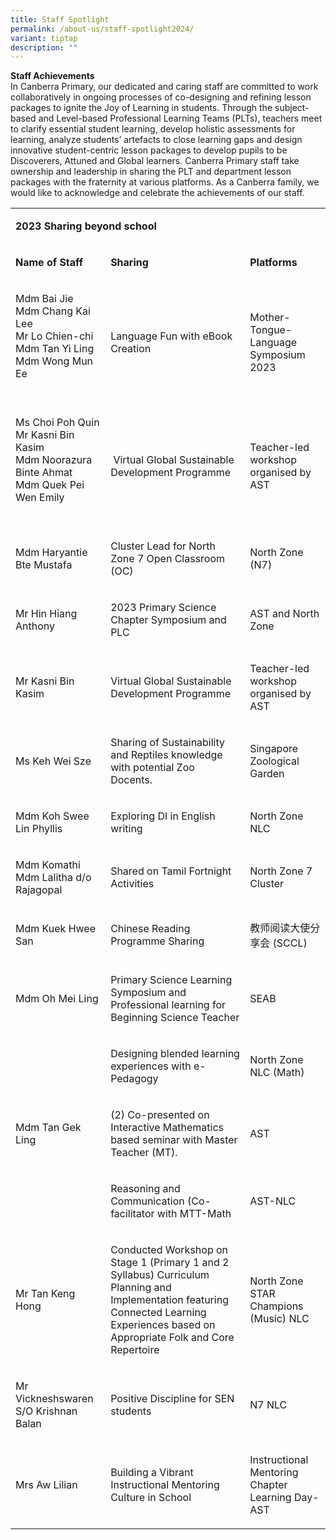 ```yaml
---
title: Staff Spotlight
permalink: /about-us/staff-spotlight2024/
variant: tiptap
description: ""
---
```

<p></p>
<p><strong>Staff Achievements</strong> 
<br>In Canberra Primary, our dedicated and caring staff are committed to work
collaboratively in ongoing processes of co-designing and refining lesson
packages to ignite the Joy of Learning in students. Through the subject-based
and Level-based Professional Learning Teams (PLTs), teachers meet to clarify
essential student learning, develop holistic assessments for learning,
analyze students’ artefacts to close learning gaps and design innovative
student-centric lesson packages to develop pupils to be Discoverers, Attuned
and Global learners. Canberra Primary staff take ownership and leadership
in sharing the PLT and department lesson packages with the fraternity at
various platforms. As a Canberra family, we would like to acknowledge and
celebrate the achievements of our staff.</p>
<table>
<tbody>
<tr>
<td rowspan="1" colspan="3">
<p><strong>2023 Sharing beyond school</strong>
</p>
</td>
</tr>
<tr>
<td rowspan="1" colspan="1">
<p><strong>Name of Staff</strong>
</p>
</td>
<td rowspan="1" colspan="1">
<p><strong>Sharing&nbsp;</strong>
</p>
</td>
<td rowspan="1" colspan="1">
<p><strong>Platforms</strong>
</p>
</td>
</tr>
<tr>
<td rowspan="1" colspan="1">
<p>Mdm Bai Jie
<br>Mdm Chang Kai Lee
<br>Mr Lo Chien-chi
<br>Mdm Tan Yi Ling
<br>Mdm Wong Mun Ee
<br>
<br>
</p>
</td>
<td rowspan="1" colspan="1">
<p>Language Fun with eBook Creation</p>
</td>
<td rowspan="1" colspan="1">
<p>Mother-Tongue-Language Symposium 2023</p>
</td>
</tr>
<tr>
<td rowspan="1" colspan="1">
<p>Ms Choi Poh Quin
<br>Mr Kasni Bin Kasim
<br>Mdm Noorazura Binte Ahmat
<br>Mdm Quek Pei Wen Emily
<br>
<br>
</p>
</td>
<td rowspan="1" colspan="1">
<p>&nbsp;Virtual Global Sustainable Development Programme</p>
</td>
<td rowspan="1" colspan="1">
<p>Teacher-led workshop organised by AST</p>
</td>
</tr>
<tr>
<td rowspan="1" colspan="1">
<p>Mdm Haryantie Bte Mustafa</p>
</td>
<td rowspan="1" colspan="1">
<p>Cluster Lead for North Zone 7 Open Classroom (OC)</p>
</td>
<td rowspan="1" colspan="1">
<p>North Zone (N7)</p>
</td>
</tr>
<tr>
<td rowspan="1" colspan="1">
<p>Mr Hin Hiang Anthony</p>
</td>
<td rowspan="1" colspan="1">
<p>2023 Primary Science Chapter Symposium and PLC</p>
</td>
<td rowspan="1" colspan="1">
<p>AST and North Zone</p>
</td>
</tr>
<tr>
<td rowspan="1" colspan="1">
<p>Mr Kasni Bin Kasim</p>
</td>
<td rowspan="1" colspan="1">
<p>Virtual Global Sustainable Development Programme</p>
</td>
<td rowspan="1" colspan="1">
<p>Teacher-led workshop organised by AST</p>
</td>
</tr>
<tr>
<td rowspan="1" colspan="1">
<p>Ms Keh Wei Sze</p>
</td>
<td rowspan="1" colspan="1">
<p>Sharing of Sustainability and Reptiles knowledge with potential Zoo Docents.&nbsp;</p>
</td>
<td rowspan="1" colspan="1">
<p>Singapore Zoological Garden</p>
</td>
</tr>
<tr>
<td rowspan="1" colspan="1">
<p>Mdm Koh Swee Lin Phyllis</p>
</td>
<td rowspan="1" colspan="1">
<p>Exploring DI in English writing</p>
</td>
<td rowspan="1" colspan="1">
<p>North Zone NLC</p>
</td>
</tr>
<tr>
<td rowspan="1" colspan="1">
<p>Mdm Komathi
<br>Mdm Lalitha d/o Rajagopal</p>
</td>
<td rowspan="1" colspan="1">
<p>Shared on Tamil Fortnight Activities</p>
</td>
<td rowspan="1" colspan="1">
<p>North Zone 7 Cluster&nbsp;&nbsp;</p>
</td>
</tr>
<tr>
<td rowspan="1" colspan="1">
<p>Mdm Kuek Hwee San</p>
</td>
<td rowspan="1" colspan="1">
<p>Chinese Reading Programme Sharing</p>
</td>
<td rowspan="1" colspan="1">
<p>教师阅读大使分享会 (SCCL)&nbsp;</p>
</td>
</tr>
<tr>
<td rowspan="1" colspan="1">
<p>Mdm Oh Mei Ling</p>
</td>
<td rowspan="1" colspan="1">
<p>Primary Science Learning Symposium and Professional learning for Beginning
Science Teacher</p>
</td>
<td rowspan="1" colspan="1">
<p>SEAB</p>
</td>
</tr>
<tr>
<td rowspan="3" colspan="1">
<p>Mdm Tan Gek Ling</p>
</td>
<td rowspan="1" colspan="1">
<p>Designing blended learning experiences with e-Pedagogy</p>
</td>
<td rowspan="1" colspan="1">
<p>North Zone NLC (Math)</p>
</td>
</tr>
<tr>
<td rowspan="1" colspan="1">
<p>(2) Co-presented on Interactive Mathematics based seminar with Master
Teacher (MT).</p>
</td>
<td rowspan="1" colspan="1">
<p>AST&nbsp;</p>
</td>
</tr>
<tr>
<td rowspan="1" colspan="1">
<p>Reasoning and Communication (Co-facilitator with MTT-Math&nbsp;</p>
</td>
<td rowspan="1" colspan="1">
<p>AST-NLC</p>
</td>
</tr>
<tr>
<td rowspan="1" colspan="1">
<p>Mr Tan Keng Hong</p>
</td>
<td rowspan="1" colspan="1">
<p>Conducted Workshop on Stage 1 (Primary 1 and 2 Syllabus) Curriculum Planning
and Implementation featuring Connected Learning Experiences based on Appropriate
Folk and Core Repertoire</p>
</td>
<td rowspan="1" colspan="1">
<p>North Zone STAR Champions (Music) NLC</p>
</td>
</tr>
<tr>
<td rowspan="1" colspan="1">
<p>Mr Vickneshswaren S/O Krishnan Balan</p>
</td>
<td rowspan="1" colspan="1">
<p>Positive Discipline for SEN students&nbsp;</p>
</td>
<td rowspan="1" colspan="1">
<p>N7 NLC&nbsp;</p>
</td>
</tr>
<tr>
<td rowspan="1" colspan="1">
<p>Mrs Aw Lilian</p>
</td>
<td rowspan="1" colspan="1">
<p>Building a Vibrant Instructional Mentoring Culture in School&nbsp;</p>
</td>
<td rowspan="1" colspan="1">
<p>Instructional Mentoring Chapter Learning Day-AST&nbsp;</p>
</td>
</tr>
</tbody>
</table>
<p></p>